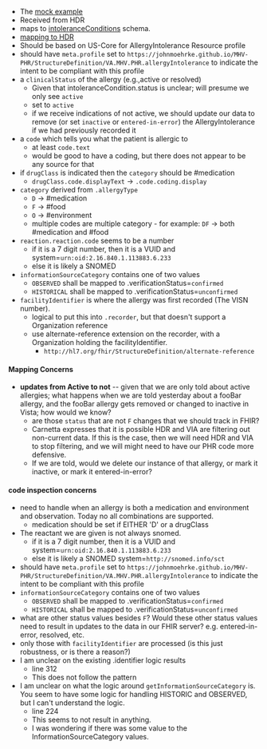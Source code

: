
- The [mock example](https://github.com/JohnMoehrke/MHV-PHR/blob/main/mocks/allergies.xml) 
- Received from HDR
- maps to [intoleranceConditions](https://github.com/department-of-veterans-affairs/mhv-np-cds-wsclient/blob/development/src/main/resources/xsd/templates/MHVIntoleranceConditionRead40011/template/MHVIntoleranceConditionRead40011.xsd) schema. 
- [mapping to HDR](StructureDefinition-VA.MHV.PHR.allergyIntolerance-mappings.html#mappings-for-hdr-allergy-to-mhv-phr-intolerancecondition)
- Should be based on US-Core for AllergyIntolerance Resource profile
- should have `meta.profile` set to `https://johnmoehrke.github.io/MHV-PHR/StructureDefinition/VA.MHV.PHR.allergyIntolerance` to indicate the intent to be compliant with this profile
- a `clinicalStatus` of the allergy (e.g.,active or resolved)
  - Given that intoleranceCondition.status is unclear; will presume we only see `active`
  - set to `active`
  - if we receive indications of not active, we should update our data to remove (or set `inactive` or `entered-in-error`) the AllergyIntolerance if we had previously recorded it
- a `code` which tells you what the patient is allergic to
  - at least `code.text`
  - would be good to have a coding, but there does not appear to be any source for that
- if `drugClass` is indicated then the `category` should be #medication
  - `drugClass.code.displayText` -> `.code.coding.display`
- `category` derived from `.allergyType`
  - `D` -> #medication
  - `F` -> #food
  - `O` -> #environment
  - multiple codes are multiple category - for example: `DF` -> both #medication and #food
- `reaction.reaction.code` seems to be a number
  - if it is a 7 digit number, then it is a VUID and system=`urn:oid:2.16.840.1.113883.6.233`
  - else it is likely a SNOMED
- `informationSourceCategory` contains one of two values
  - `OBSERVED` shall be mapped to .verificationStatus=`confirmed`
  - `HISTORICAL` shall be mapped to .verificationStatus=`unconfirmed`
- `facilityIdentifier` is where the allergy was first recorded (The VISN number).
  - logical to put this into `.recorder`, but that doesn't support a Organization reference
  - use alternate-reference extension on the recorder, with a Organization holding the facilityIdentifier.
    - `http://hl7.org/fhir/StructureDefinition/alternate-reference`

#### Mapping Concerns

- **updates from Active to not** -- given that we are only told about active allergies; what happens when we are told yesterday about a fooBar allergy, and the fooBar allergy gets removed or changed to inactive in Vista; how would we know? 
  - are those `status` that are not `F` changes that we should track in FHIR?
  - Carnetta expresses that it is possible HDR and VIA are filtering out non-current data. If this is the case, then we will need HDR and VIA to stop filtering, and we will might need to have our PHR code more defensive.
  - If we are told, would we delete our instance of that allergy, or mark it inactive, or mark it entered-in-error?

#### code inspection concerns

- need to handle when an allergy is both a medication and environment and observation. Today no all combinations are supported.
  - medication should be set if EITHER 'D' or a drugClass
- The reactant we are given is not always snomed.
  - if it is a 7 digit number, then it is a VUID and system=`urn:oid:2.16.840.1.113883.6.233`
  - else it is likely a SNOMED system=`http://snomed.info/sct`
- should have `meta.profile` set to `https://johnmoehrke.github.io/MHV-PHR/StructureDefinition/VA.MHV.PHR.allergyIntolerance` to indicate the intent to be compliant with this profile
- `informationSourceCategory` contains one of two values
  - `OBSERVED` shall be mapped to .verificationStatus=`confirmed`
  - `HISTORICAL` shall be mapped to .verificationStatus=`unconfirmed`
- what are other status values besides `F`? Would these other status values need to result in updates to the data in our FHIR server? e.g. entered-in-error, resolved, etc.
- only those with `facilityIdentifier` are processed (is this just robustness, or is there a reason?)
- I am unclear on the existing .identifier logic results
  - line 312
  - This does not follow the pattern
- I am unclear on what the logic around `getInformationSourceCategory` is. You seem to have some logic for handling HISTORIC and OBSERVED, but I can't understand the logic.
  - line 224 
  - This seems to not result in anything.
  - I was wondering if there was some value to the InformationSourceCategory values.
  
